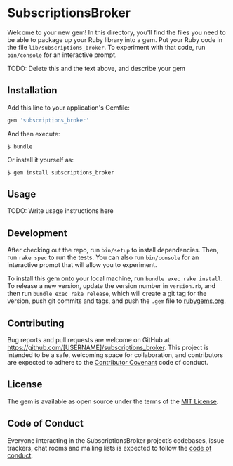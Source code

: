 # SubscriptionsBroker

Welcome to your new gem! In this directory, you'll find the files you need to be able to package up your Ruby library into a gem. Put your Ruby code in the file `lib/subscriptions_broker`. To experiment with that code, run `bin/console` for an interactive prompt.

TODO: Delete this and the text above, and describe your gem

## Installation

Add this line to your application's Gemfile:

```ruby
gem 'subscriptions_broker'
```

And then execute:

    $ bundle

Or install it yourself as:

    $ gem install subscriptions_broker

## Usage

TODO: Write usage instructions here

## Development

After checking out the repo, run `bin/setup` to install dependencies. Then, run `rake spec` to run the tests. You can also run `bin/console` for an interactive prompt that will allow you to experiment.

To install this gem onto your local machine, run `bundle exec rake install`. To release a new version, update the version number in `version.rb`, and then run `bundle exec rake release`, which will create a git tag for the version, push git commits and tags, and push the `.gem` file to [rubygems.org](https://rubygems.org).

## Contributing

Bug reports and pull requests are welcome on GitHub at https://github.com/[USERNAME]/subscriptions_broker. This project is intended to be a safe, welcoming space for collaboration, and contributors are expected to adhere to the [Contributor Covenant](http://contributor-covenant.org) code of conduct.

## License

The gem is available as open source under the terms of the [MIT License](https://opensource.org/licenses/MIT).

## Code of Conduct

Everyone interacting in the SubscriptionsBroker project’s codebases, issue trackers, chat rooms and mailing lists is expected to follow the [code of conduct](https://github.com/[USERNAME]/subscriptions_broker/blob/master/CODE_OF_CONDUCT.md).
